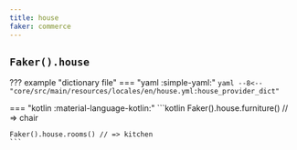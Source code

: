 ```yaml
---
title: house
faker: commerce
---
```


## `Faker().house`

??? example "dictionary file"
    === "yaml :simple-yaml:"
        ```yaml
        --8<-- "core/src/main/resources/locales/en/house.yml:house_provider_dict"
        ```

=== "kotlin :material-language-kotlin:"
    ```kotlin
    Faker().house.furniture() // => chair

    Faker().house.rooms() // => kitchen
    ```
